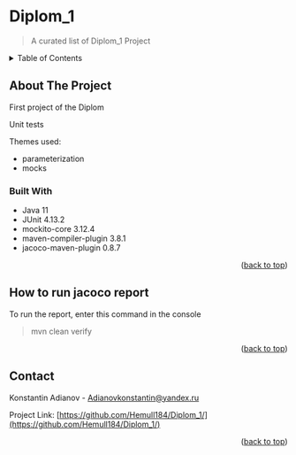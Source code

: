﻿# Diplom_1

> A curated list of Diplom_1 Project


<!-- TABLE OF CONTENTS -->
<details>
  <summary>Table of Contents</summary>
  <ol>
    <li>
      <a href="#about-the-project">About The Project</a>
      <ul>
        <li><a href="#built-with">Built With</a></li>
      </ul>
    </li>
    <li>
      <a href="#How-to-run-jacoco-report">How to run jacoco report</a>
    </li>
    <li><a href="#contact">Contact</a></li>
  </ol>
</details>



<!-- ABOUT THE PROJECT -->
## About The Project

First project of the Diplom

Unit tests

Themes used:
* parameterization
* mocks


### Built With

* Java 11
* JUnit                   4.13.2
* mockito-core            3.12.4
* maven-compiler-plugin   3.8.1
* jacoco-maven-plugin     0.8.7



<p align="right">(<a href="#readme-top">back to top</a>)</p>




<!-- USAGE EXAMPLES -->
## How to run jacoco report

To run the report, enter this command in the console

> mvn clean verify



<p align="right">(<a href="#readme-top">back to top</a>)</p>


<!-- CONTACT -->
## Contact

Konstantin Adianov  -  Adianovkonstantin@yandex.ru

Project Link: [https://github.com/Hemull184/Diplom_1/](https://github.com/Hemull184/Diplom_1/)

<p align="right">(<a href="#readme-top">back to top</a>)</p>